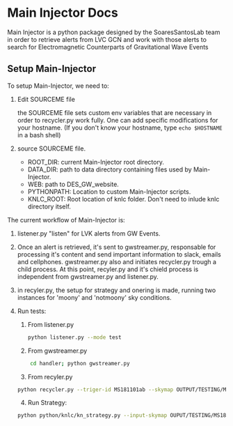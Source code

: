 # Main Injector Docs

Main Injector is a python package designed by the SoaresSantosLab team in order to retrieve alerts from LVC GCN and work with those alerts to search for Electromagnetic Counterparts of Gravitational Wave Events

## Setup Main-Injector

To setup Main-Injector, we need to:
    
1. Edit SOURCEME file

    the SOURCEME file sets custom env variables that are necessary in order to recycler.py work fully. One can add specific modifications for your hostname. (If you don't know your hostname, type `echo $HOSTNAME` in a bash shell) 

2. source SOURCEME file.
    - ROOT_DIR: current Main-Injector root directory.
    - DATA_DIR: path to data directory containing files used by Main-Injector.
    - WEB: path to DES_GW_website.
    - PYTHONPATH: Location to custom Main-Injector scripts.
    - KNLC_ROOT: Root location of knlc folder. Don't need to inlude knlc directory itself.

The current workflow of Main-Injector is:

1. listener.py "listen" for LVK alerts from GW Events.

2. Once an alert is retrieved, it's sent to gwstreamer.py, responsable for processing it's content and send important information to slack, emails and cellphones. gwstreamer.py also and initiates recycler.py trough a child process. At this point, recyler.py and it's chield process is independent from gwstreamer.py and listener.py.

3. in recyler.py, the setup for strategy and onering is made, running two instances for 'moony' and 'notmoony' sky conditions.

3. Run tests:

    1. From listener.py
        ```bash
        python listener.py --mode test
        ```
    
    2. From gwstreamer.py
    ```bash
        cd handler; python gwstreamer.py
    ```

    3. From recyler.py
    ```bash
    python recycler.py --triger-id MS181101ab --skymap OUTPUT/TESTING/MS181101ab/PRELIMINARY_0/bayestar.fits.gz --event BNS --official
    ```

    4. Run Strategy:
    ```bash
    python python/knlc/kn_strategy.py --input-skymap OUPUT/TESTING/MS181101ab/PRELIMINARY_0/bayestar.fits.gz --ouput OUPUT/TESTING/MS181101ab/PRELIMINARY_0 -teff-type moony --kn-type blue --time 584239324
    ```
    

